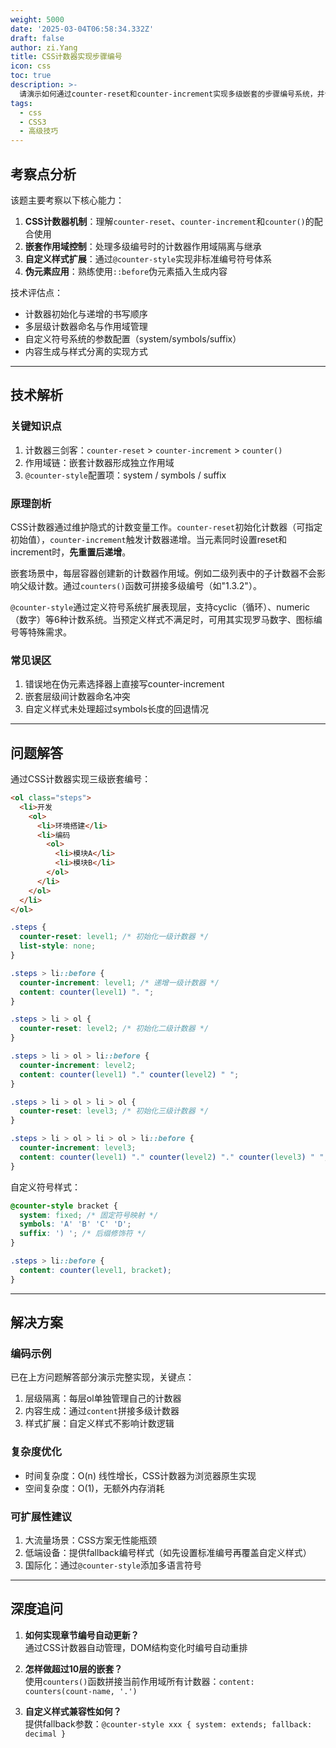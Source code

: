 ```yaml
---
weight: 5000
date: '2025-03-04T06:58:34.332Z'
draft: false
author: zi.Yang
title: CSS计数器实现步骤编号
icon: css
toc: true
description: >-
  请演示如何通过counter-reset和counter-increment实现多级嵌套的步骤编号系统，并说明如何通过@counter-style自定义编号符号样式。
tags:
  - css
  - CSS3
  - 高级技巧
---
```


## 考察点分析

该题主要考察以下核心能力：

1. **CSS计数器机制**：理解`counter-reset`、`counter-increment`和`counter()`的配合使用
2. **嵌套作用域控制**：处理多级编号时的计数器作用域隔离与继承
3. **自定义样式扩展**：通过`@counter-style`实现非标准编号符号体系
4. **伪元素应用**：熟练使用`::before`伪元素插入生成内容

技术评估点：

- 计数器初始化与递增的书写顺序
- 多层级计数器命名与作用域管理
- 自定义符号系统的参数配置（system/symbols/suffix）
- 内容生成与样式分离的实现方式

---

## 技术解析

### 关键知识点

1. 计数器三剑客：`counter-reset` > `counter-increment` > `counter()`
2. 作用域链：嵌套计数器形成独立作用域
3. `@counter-style`配置项：system / symbols / suffix

### 原理剖析

CSS计数器通过维护隐式的计数变量工作。`counter-reset`初始化计数器（可指定初始值），`counter-increment`触发计数器递增。当元素同时设置reset和increment时，**先重置后递增**。

嵌套场景中，每层容器创建新的计数器作用域。例如二级列表中的子计数器不会影响父级计数。通过`counters()`函数可拼接多级编号（如"1.3.2"）。

`@counter-style`通过定义符号系统扩展表现层，支持cyclic（循环）、numeric（数字）等6种计数系统。当预定义样式不满足时，可用其实现罗马数字、图标编号等特殊需求。

### 常见误区

1. 错误地在伪元素选择器上直接写counter-increment
2. 嵌套层级间计数器命名冲突
3. 自定义样式未处理超过symbols长度的回退情况

---

## 问题解答

通过CSS计数器实现三级嵌套编号：

```html
<ol class="steps">
  <li>开发
    <ol>
      <li>环境搭建</li>
      <li>编码
        <ol>
          <li>模块A</li>
          <li>模块B</li>
        </ol>
      </li>
    </ol>
  </li>
</ol>
```

```css
.steps {
  counter-reset: level1; /* 初始化一级计数器 */
  list-style: none;
}

.steps > li::before {
  counter-increment: level1; /* 递增一级计数器 */
  content: counter(level1) ". ";
}

.steps > li > ol {
  counter-reset: level2; /* 初始化二级计数器 */
}

.steps > li > ol > li::before {
  counter-increment: level2;
  content: counter(level1) "." counter(level2) " ";
}

.steps > li > ol > li > ol {
  counter-reset: level3; /* 初始化三级计数器 */
}

.steps > li > ol > li > ol > li::before {
  counter-increment: level3;
  content: counter(level1) "." counter(level2) "." counter(level3) " ";
}
```

自定义符号样式：

```css
@counter-style bracket {
  system: fixed; /* 固定符号映射 */
  symbols: 'A' 'B' 'C' 'D'; 
  suffix: ') '; /* 后缀修饰符 */
}

.steps > li::before {
  content: counter(level1, bracket);
}
```

---

## 解决方案

### 编码示例

已在上方问题解答部分演示完整实现，关键点：

1. 层级隔离：每层ol单独管理自己的计数器
2. 内容生成：通过`content`拼接多级计数器
3. 样式扩展：自定义样式不影响计数逻辑

### 复杂度优化

- 时间复杂度：O(n) 线性增长，CSS计数器为浏览器原生实现
- 空间复杂度：O(1)，无额外内存消耗

### 可扩展性建议

1. 大流量场景：CSS方案无性能瓶颈
2. 低端设备：提供fallback编号样式（如先设置标准编号再覆盖自定义样式）
3. 国际化：通过`@counter-style`添加多语言符号

---

## 深度追问

1. **如何实现章节编号自动更新？**  
   通过CSS计数器自动管理，DOM结构变化时编号自动重排

2. **怎样做超过10层的嵌套？**  
   使用`counters()`函数拼接当前作用域所有计数器：`content: counters(count-name, '.')`

3. **自定义样式兼容性如何？**  
   提供fallback参数：`@counter-style xxx { system: extends; fallback: decimal }`
